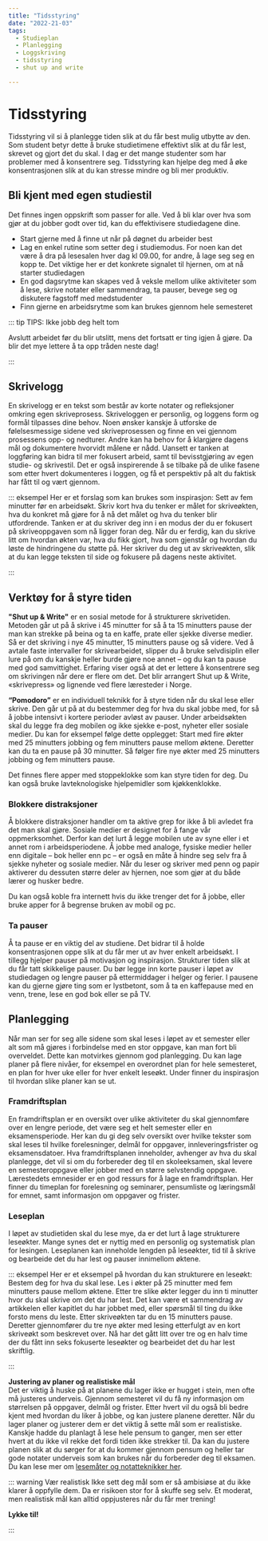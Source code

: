 ```yaml
---
title: "Tidsstyring"
date: "2022-21-03"
tags: 
  - Studieplan 
  - Planlegging
  - Loggskriving 
  - tidsstyring 
  - shut up and write 

---
```


# Tidsstyring

Tidsstyring vil si å planlegge tiden slik at du får best mulig utbytte av den. Som student betyr dette å bruke studietimene effektivt slik at du får lest, skrevet og gjort det du skal. I dag er det mange studenter som har problemer med å konsentrere seg. Tidsstyring kan hjelpe deg med å øke konsentrasjonen slik at du kan stresse mindre og bli mer produktiv.

## Bli kjent med egen studiestil
Det finnes ingen oppskrift som passer for alle. Ved å bli klar over hva som gjør at du jobber godt over tid, kan du effektivisere studiedagene dine.

-	Start gjerne med å finne ut når på døgnet du arbeider best  
-	Lag en enkel rutine som setter deg i studiemodus. For noen kan det være å dra på lesesalen hver dag kl 09.00, for andre, å lage seg seg en kopp te. Det viktige her er det konkrete signalet til hjernen, om at nå starter studiedagen  
-	En god dagsrytme kan skapes ved å veksle mellom ulike aktiviteter som å lese, skrive notater eller sammendrag, ta pauser, bevege seg og diskutere fagstoff med medstudenter  
-	Finn gjerne en arbeidsrytme som kan brukes gjennom hele semesteret 

::: tip TIPS: Ikke jobb deg helt tom 

Avslutt arbeidet før du blir utslitt, mens det fortsatt er ting igjen å gjøre. Da blir det mye lettere å ta opp tråden neste dag!  

:::

## Skrivelogg 
En skrivelogg er en tekst som består av korte notater og refleksjoner omkring egen skriveprosess. Skriveloggen er personlig, og loggens form og formål tilpasses dine behov. Noen ønsker kanskje å utforske de følelsesmessige sidene ved skriveprosessen og finne en vei gjennom prosessens opp- og nedturer. Andre kan ha behov for å klargjøre dagens mål og dokumentere hvorvidt målene er nådd. Uansett er tanken at loggføring kan bidra til mer fokusert arbeid, samt til bevisstgjøring av egen studie- og skrivestil. Det er også inspirerende å se tilbake på de ulike fasene som etter hvert dokumenteres i loggen, og få et perspektiv på alt du faktisk har fått til og vært gjennom. 

::: eksempel Her er et forslag som kan brukes som inspirasjon:
Sett av fem minutter før en arbeidsøkt. Skriv kort hva du tenker er målet for skriveøkten, hva du konkret må gjøre for å nå det målet og hva du tenker blir utfordrende. Tanken er at du skriver deg inn i en modus der du er fokusert på skriveoppgaven som nå ligger foran deg. Når du er ferdig, kan du skrive litt om hvordan økten var, hva du fikk gjort, hva som gjenstår og hvordan du løste de hindringene du støtte på. Her skriver du deg ut av skriveøkten, slik at du kan legge teksten til side og fokusere på dagens neste aktivitet. 

::: 

## Verktøy for å styre tiden 
**"Shut up & Write"** er en sosial metode for å strukturere skrivetiden. Metoden går ut på å skrive i 45 minutter for så å ta 15 minutters pause der man kan strekke på beina og ta en kaffe, prate eller sjekke diverse medier. Så er det skriving i nye 45 minutter, 15 minutters pause og så videre. Ved å avtale faste intervaller for skrivearbeidet, slipper du å bruke selvdisiplin eller lure på om du kanskje heller burde gjøre noe annet – og du kan ta pause med god samvittighet. Erfaring viser også at det er lettere å konsentrere seg om skrivingen når dere er flere om det. Det blir arrangert Shut up & Write, «skrivepress» og lignende ved flere læresteder i Norge.

**“Pomodoro”** er en individuell teknikk for å styre tiden når du skal lese eller skrive. Den går ut på at du bestemmer deg for hva du skal jobbe med, for så å jobbe intensivt i kortere perioder avløst av pauser. Under arbeidsøkten skal du legge fra deg mobilen og ikke sjekke e-post, nyheter eller sosiale medier. Du kan for eksempel følge dette opplegget:
Start med fire økter med 25 minutters jobbing og fem minutters pause mellom øktene. Deretter kan du ta en pause på 30 minutter. Så følger fire nye økter med 25 minutters jobbing og fem minutters pause. 

Det finnes flere apper med stoppeklokke som kan styre tiden for deg. Du kan også bruke lavteknologiske hjelpemidler som kjøkkenklokke. 

### Blokkere distraksjoner 
Å blokkere distraksjoner handler om ta aktive grep for ikke å bli avledet fra det man skal gjøre. Sosiale medier er designet for å fange vår oppmerksomhet. Derfor kan det lurt å legge mobilen ute av syne eller i et annet rom i arbeidsperiodene. Å jobbe med analoge, fysiske medier heller enn digitale –  bok heller enn pc – er også en måte å hindre seg selv fra å sjekke nyheter og sosiale medier. Når du leser og skriver med penn og papir aktiverer du dessuten større deler av hjernen, noe som gjør at du både lærer og husker bedre. 

Du kan også koble fra internett hvis du ikke trenger det for å jobbe, eller bruke apper for å begrense bruken av mobil og pc. 

### Ta pauser
Å ta pause er en viktig del av studiene. Det bidrar til å holde konsentrasjonen oppe slik at du får mer ut av hver enkelt arbeidsøkt. I tillegg hjelper pauser på motivasjon og inspirasjon. Strukturer tiden slik at du får tatt skikkelige pauser. Du bør legge inn korte pauser i løpet av studiedagen og lengre pauser på ettermiddager i helger og ferier. I pausene kan du gjerne gjøre ting som er lystbetont, som å ta en kaffepause med en venn, trene, lese en god bok eller se på TV.

## Planlegging
Når man ser for seg alle sidene som skal leses i løpet av et semester eller alt som må gjøres i forbindelse med en stor oppgave, kan man fort bli overveldet. Dette kan motvirkes gjennom god planlegging. Du kan lage planer på flere nivåer, for eksempel en overordnet plan for hele semesteret, en plan for hver uke eller for hver enkelt leseøkt. Under finner du inspirasjon til hvordan slike planer kan se ut.

### Framdriftsplan

En framdriftsplan er en oversikt over ulike aktiviteter du skal gjennomføre over en lengre periode, det være seg et helt semester eller en eksamensperiode. Her kan du gi deg selv oversikt over hvilke tekster som skal leses til hvilke forelesninger, delmål for oppgaver, innleveringsfrister og eksamensdatoer. Hva framdriftsplanen inneholder, avhenger av hva du skal planlegge, det vil si om du forbereder deg til en skoleeksamen, skal levere en semesteroppgave eller jobber med en større selvstendig oppgave. Lærestedets emnesider er en god ressurs for å lage en framdriftsplan. Her finner du timeplan for forelesning og seminarer, pensumliste og læringsmål for emnet, samt informasjon om oppgaver og frister. 

### Leseplan 

I løpet av studietiden skal du lese mye, da er det lurt å lage strukturere leseøkter. Mange synes det er nyttig med en personlig og systematisk plan for lesingen. Leseplanen kan inneholde lengden på leseøkter, tid til å skrive og bearbeide det du har lest og pauser innimellom øktene. 

::: eksempel Her er et eksempel på hvordan du kan strukturere en leseøkt:  
Bestem deg for hva du skal lese. Les i økter på 25 minutter med fem minutters pause mellom øktene. Etter tre slike økter legger du inn ti minutter hvor du skal skrive om det du har lest. Det kan være et sammendrag av artikkelen eller kapitlet du har jobbet med, eller spørsmål til ting du ikke forsto mens du leste. Etter skriveøkten tar du en 15 minutters pause. Deretter gjennomfører du tre nye økter med lesing etterfulgt av en kort skriveøkt som beskrevet over. Nå har det gått litt over tre og en halv time der du fått inn seks fokuserte leseøkter og bearbeidet det du har lest skriftlig. 

::: 

**Justering av planer og realistiske mål**  
Det er viktig å huske på at planene du lager ikke er hugget i stein, men ofte må justeres underveis. Gjennom semesteret vil du få ny informasjon om størrelsen på oppgaver, delmål og frister. Etter hvert vil du også bli bedre kjent med hvordan du liker å jobbe, og kan justere planene deretter. Når du lager planer og justerer dem er det viktig å sette mål som er realistiske. Kanskje hadde du planlagt å lese hele pensum to ganger, men ser etter hvert at du ikke vil rekke det fordi tiden ikke strekker til. Da kan du justere planen slik at du sørger for at du kommer gjennom pensum og heller tar gode notater underveis som kan brukes når du forbereder deg til eksamen. Du kan lese mer om [lesemåter og notatteknikker her](lesemater.md).

::: warning Vær realistisk
Ikke sett deg mål som er så ambisiøse at du ikke klarer å oppfylle dem. Da er risikoen stor for å skuffe seg selv. Et moderat, men realistisk mål kan alltid oppjusteres når du får mer trening!

**Lykke til!**

:::
